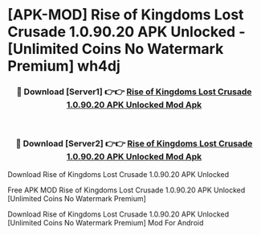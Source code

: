 # [APK-MOD] Rise of Kingdoms  Lost Crusade 1.0.90.20 APK Unlocked - [Unlimited Coins No Watermark Premium] wh4dj



<div align="center">
<h3>🔴 Download [Server1] 👉👉 <a href="https://momento.my/?title=Rise_of_Kingdoms__Lost_Crusade_1.0.90.20_APK_Unlocked">Rise of Kingdoms  Lost Crusade 1.0.90.20 APK Unlocked Mod Apk</a></h3><br>

<h3>🔴 Download [Server2] 👉👉 <a href="https://momento.my/?title=Rise_of_Kingdoms__Lost_Crusade_1.0.90.20_APK_Unlocked">Rise of Kingdoms  Lost Crusade 1.0.90.20 APK Unlocked Mod Apk</a></h3>
</div>



Download Rise of Kingdoms  Lost Crusade 1.0.90.20 APK Unlocked 

Free APK MOD Rise of Kingdoms  Lost Crusade 1.0.90.20 APK Unlocked [Unlimited Coins No Watermark Premium]

Download Rise of Kingdoms  Lost Crusade 1.0.90.20 APK Unlocked [Unlimited Coins No Watermark Premium] Mod For Android
